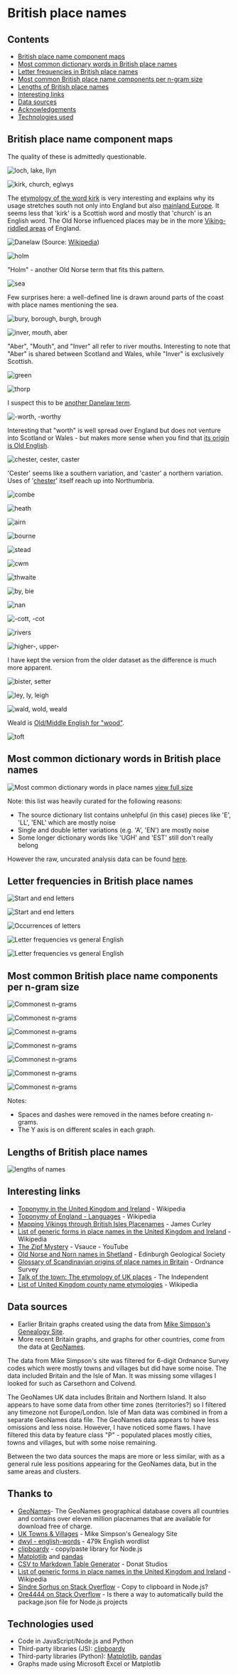 # British place names

## Contents
- [British place name component maps](https://github.com/DanielJohnBenton/TownsAndVillages#british-place-name-component-maps)
- [Most common dictionary words in British place names](https://github.com/DanielJohnBenton/TownsAndVillages#most-common-dictionary-words-in-british-place-names)
- [Letter frequencies in British place names](https://github.com/DanielJohnBenton/TownsAndVillages#letter-frequencies-in-british-place-names)
- [Most common British place name components per n-gram size](https://github.com/DanielJohnBenton/TownsAndVillages#most-common-british-place-name-components-per-n-gram-size)
- [Lengths of British place names](https://github.com/DanielJohnBenton/TownsAndVillages#lengths-of-british-place-names)
- [Interesting links](https://github.com/DanielJohnBenton/TownsAndVillages#interesting-links)
- [Data sources](https://github.com/DanielJohnBenton/TownsAndVillages#data-sources)
- [Acknowledgements](https://github.com/DanielJohnBenton/TownsAndVillages#thanks-to)
- [Technologies used](https://github.com/DanielJohnBenton/TownsAndVillages#technologies-used)

## British place name component maps

The quality of these is admittedly questionable.

![loch, lake, llyn](images/coords_loch_lake_llyn.png)

![kirk, church, eglwys](images/kirk_church_eglwys.png)

The [etymology of the word kirk](https://en.wikipedia.org/wiki/Kirk#Basic_meaning_and_etymology) is very interesting and explains why its usage stretches south not only into England but also [mainland Europe](https://en.wikipedia.org/wiki/Dunkirk#Etymology_and_language_use). It seems less that 'kirk' is a Scottish word and mostly that 'church' is an English word. The Old Norse influenced places may be in the more [Viking-riddled areas](https://en.wikipedia.org/wiki/Danelaw) of England.

![Danelaw](images/danelaw_map.png)
(Source: [Wikipedia](https://en.wikipedia.org/wiki/Danelaw))

![holm](images/coords_holm.png)

"Holm" - another Old Norse term that fits this pattern.

![sea](images/coords_sea.png)

Few surprises here: a well-defined line is drawn around parts of the coast with place names mentioning the sea.

![bury, borough, burgh, brough](images/coords_bury_borough_burgh_brough.png)

![inver, mouth, aber](images/coords_inver_mouth_aber.png)

"Aber", "Mouth", and "Inver" all refer to river mouths. Interesting to note that "Aber" is shared between Scotland and Wales, while "Inver" is exclusively Scottish.

![green](images/coords_green.png)

![thorp](images/coords_thorp.png)

I suspect this to be [another Danelaw term](https://en.wiktionary.org/wiki/thorp#Etymology).

![-worth, -worthy](images/coords_worth_worthy.png)

Interesting that "worth" is well spread over England but does not venture into Scotland or Wales - but makes more sense when you find that [its origin is Old English](https://en.wikipedia.org/wiki/List_of_generic_forms_in_place_names_in_the_United_Kingdom_and_Ireland).

![chester, cester, caster](images/coords_chester_cester_caster.png)

'Cester' seems like a southern variation, and 'caster' a northern variation. Uses of '[chester](https://en.wikipedia.org/wiki/Chester_(placename_element))' itself reach up into Northumbria.

![combe](images/coords_combe.png)

![heath](images/coords_heath.png)

![airn](images/coords_airn.png)

![bourne](images/coords_bourne.png)

![stead](images/coords_stead.png)

![cwm](images/coords_cwm.png)

![thwaite](images/coords_thwaite.png)

![by, bie](images/coords_by_bie.png)

![nan](images/coords_nan.png)

![-cott, -cot](images/cott_cot.png)

![rivers](images/coords_rivers.png)

![higher-, upper-](images/coords_higher_upper.png)

I have kept the version from the older dataset as the difference is much more apparent.

![bister, setter](images/coords_bister_setter.png)

![ley, ly, leigh](images/coords_ley_etc.png)

![wald, wold, weald](images/coords_wald_wold_weald.png)

Weald is [Old/Middle English for "wood"](https://en.wiktionary.org/wiki/weald#English).

![toft](images/coords_toft.png)

## Most common dictionary words in British place names

![Most common dictionary words in place names](images/common_dictionary_words.png)
[view full size](https://raw.githubusercontent.com/DanielJohnBenton/TownsAndVillages/master/images/common_dictionary_words.png)

Note: this list was heavily curated for the following reasons:
- The source dictionary list contains unhelpful (in this case) pieces like 'E', 'LL', 'ENL' which are mostly noise
- Single and double letter variations (e.g. 'A', 'EN') are mostly noise
- Some longer dictionary words like 'UGH' and 'EST' still don't really belong

However the raw, uncurated analysis data can be found [here](output/dictionary_word_occurrences_3lettersormore.txt).

## Letter frequencies in British place names

![Start and end letters](images/start_and_end_letters.png)

![Start and end letters](images/start_end_letters_by_count.png)

![Occurrences of letters](images/entire_letters_by_count.png)

![Letter frequencies vs general English](images/letter_frequencies.png)

![Letter frequencies vs general English](images/letter_frequencies_differences.png)

## Most common British place name components per n-gram size

![Commonest n-grams](images/commonest_ngrams/common_mixed.png)

![Commonest n-grams](images/commonest_ngrams/common_bigrams.png)

![Commonest n-grams](images/commonest_ngrams/common_trigrams.png)

![Commonest n-grams](images/commonest_ngrams/common_4grams.png)

![Commonest n-grams](images/commonest_ngrams/common_5grams.png)

![Commonest n-grams](images/commonest_ngrams/common_6grams.png)

![Commonest n-grams](images/commonest_ngrams/common_7grams.png)

Notes:
- Spaces and dashes were removed in the names before creating n-grams.
- The Y axis is on different scales in each graph.

## Lengths of British place names

![lengths of names](images/lengths_distribution.png)

## Interesting links
- [Toponymy in the United Kingdom and Ireland](https://en.wikipedia.org/wiki/Toponymy_in_the_United_Kingdom_and_Ireland) - Wikipedia
- [Toponymy of England - Languages](https://en.wikipedia.org/wiki/Toponymy_of_England#Languages) - Wikipedia
- [Mapping Vikings through British Isles Placenames](https://jalapic.github.io/vikings) - James Curley
- [List of generic forms in place names in the United Kingdom and Ireland](https://en.wikipedia.org/wiki/List_of_generic_forms_in_place_names_in_the_United_Kingdom_and_Ireland) - Wikipedia
- [The Zipf Mystery](https://www.youtube.com/watch?v=fCn8zs912OE) - Vsauce - YouTube
- [Old Norse and Norn names in Shetland](http://www.edinburghgeolsoc.org/edingeologist/z_39_08.html) - Edinburgh Geological Society
- [Glossary of Scandinavian origins of place names in Britain](https://www.ordnancesurvey.co.uk/resources/historical-map-resources/scandinavian-glossary.html) - Ordnance Survey
- [Talk of the town: The etymology of UK places](http://www.independent.co.uk/news/uk/this-britain/talk-of-the-town-the-etymology-of-uk-places-2277630.html) - The Independent
- [List of United Kingdom county name etymologies](https://en.wikipedia.org/wiki/List_of_United_Kingdom_county_name_etymologies) - Wikipedia

## Data sources
- Earlier Britain graphs created using the data from [Mike Simpson's Genealogy Site](http://freepages.genealogy.rootsweb.ancestry.com/~agene/locations/).
- More recent Britain graphs, and graphs for other countries, come from the data at [GeoNames](http://www.geonames.org/).

The data from Mike Simpson's site was filtered for 6-digit Ordnance Survey codes which were mostly towns and villages but did have some noise. The data included Britain and the Isle of Man. It was missing some villages I looked for such as Carsethorn and Colvend.

The GeoNames UK data includes Britain and Northern Island. It also appears to have some data from other time zones (territories?) so I filtered any timezone not Europe/London. Isle of Man data was combined in from a separate GeoNames data file. The GeoNames data appears to have less omissions and less noise. However, I have noticed some flaws. I have filtered this data by feature class "P" - populated places mostly cities, towns and villages, but with some noise remaining.

Between the two data sources the maps are more or less similar, with as a general rule less positions appearing for the GeoNames data, but in the same areas and clusters.

## Thanks to
- [GeoNames](http://www.geonames.org/)- The GeoNames geographical database covers all countries and contains over eleven million placenames that are available for download free of charge.
- [UK Towns & Villages](http://freepages.genealogy.rootsweb.ancestry.com/~agene/locations/) - Mike Simpson's Genealogy Site
- [dwyl - english-words](https://github.com/dwyl/english-words) - 479k English wordlist
- [clipboardy](https://github.com/sindresorhus/clipboardy) - copy/paste library for Node.js
- [Matplotlib](https://matplotlib.org/) and [pandas](http://pandas.pydata.org/)
- [CSV to Markdown Table Generator](https://donatstudios.com/CsvToMarkdownTable) - Donat Studios
- [List of generic forms in place names in the United Kingdom and Ireland](https://en.wikipedia.org/wiki/List_of_generic_forms_in_place_names_in_the_United_Kingdom_and_Ireland) - Wikipedia
- [Sindre Sorhus on Stack Overflow](https://stackoverflow.com/questions/7778539/copy-to-clipboard-in-node-js/43153941#43153941) - Copy to clipboard in Node.js?
- [Ore4444 on Stack Overflow](https://stackoverflow.com/questions/9961502/is-there-a-way-to-automatically-build-the-package-json-file-for-node-js-projects/13728837#13728837) - Is there a way to automatically build the package.json file for Node.js projects

## Technologies used
- Code in JavaScript/Node.js and Python
- Third-party libraries (JS): [clipboardy](https://github.com/sindresorhus/clipboardy)
- Third-party libraries (Python): [Matplotlib](https://matplotlib.org/), [pandas](http://pandas.pydata.org/)
- Graphs made using Microsoft Excel or Matplotlib